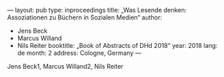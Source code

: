 —
layout: pub
type: inproceedings
title: „Was Lesende denken: Assoziationen zu Büchern in Sozialen Medien“
author:
- Jens Beck
- Marcus Willand
- Nils Reiter
booktitle: „Book of Abstracts of DHd 2018“
year: 2018
lang: de
month: 2
address: Cologne, Germany
—


Jens Beck1, Marcus Willand2, Nils Reiter